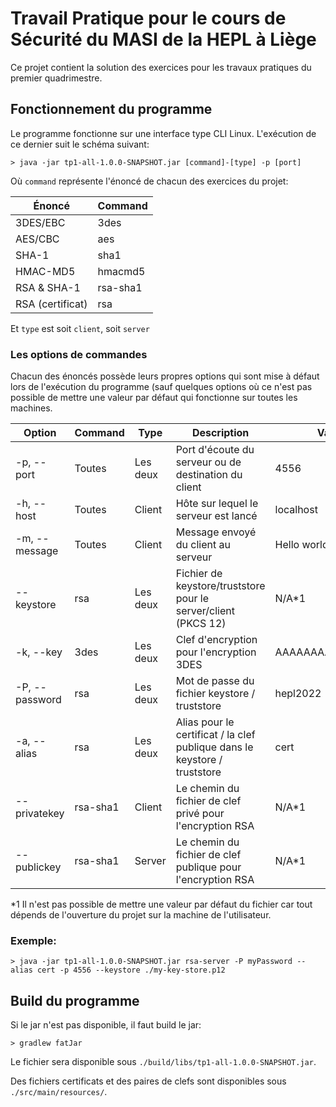 # Travail Pratique pour le cours de Sécurité du MASI de la HEPL à Liège

Ce projet contient la solution des exercices pour les travaux pratiques du premier quadrimestre.

## Fonctionnement du programme

Le programme fonctionne sur une interface type CLI Linux. L'exécution de ce dernier suit le schéma suivant:

```shell
> java -jar tp1-all-1.0.0-SNAPSHOT.jar [command]-[type] -p [port]
```

Où `command` représente l'énoncé de chacun des exercices du projet:

| Énoncé           | Command  |
|------------------|----------|
| 3DES/EBC         | 3des     |
| AES/CBC          | aes      |
| SHA-1            | sha1     |
| HMAC-MD5         | hmacmd5  |
| RSA & SHA-1      | rsa-sha1 |
| RSA (certificat) | rsa      |

Et `type` est soit `client`, soit `server`

### Les options de commandes

Chacun des énoncés possède leurs propres options qui sont mise à défaut lors de l'exécution du programme (sauf quelques
options où ce n'est pas possible de mettre une valeur par défaut qui fonctionne sur toutes les machines.

| Option         | Command  | Type     | Description                                                               | Valeur par défaut        |
|----------------|----------|----------|---------------------------------------------------------------------------|--------------------------|
| -p, --port     | Toutes   | Les deux | Port d'écoute du serveur ou de destination du client                      | 4556                     |
| -h, --host     | Toutes   | Client   | Hôte sur lequel le serveur est lancé                                      | localhost                |
| -m, --message  | Toutes   | Client   | Message envoyé du client au serveur                                       | Hello world !            |
| --keystore     | rsa      | Les deux | Fichier de keystore/truststore pour le server/client (PKCS 12)            | N/A*1                    |
| -k, --key      | 3des     | Les deux | Clef d'encryption pour l'encryption 3DES                                  | AAAAAAAAAAAAAAAAAAAAAAAA |
| -P, --password | rsa      | Les deux | Mot de passe du fichier keystore / truststore                             | hepl2022                 |
| -a, --alias    | rsa      | Les deux | Alias pour le certificat / la clef publique dans le keystore / truststore | cert                     |
| --privatekey   | rsa-sha1 | Client   | Le chemin du fichier de clef privé pour l'encryption RSA                  | N/A*1                    |
| --publickey    | rsa-sha1 | Server   | Le chemin du fichier de clef publique pour l'encryption RSA               | N/A*1                    |

*1 Il n'est pas possible de mettre une valeur par défaut du fichier car tout dépends de l'ouverture du projet sur la machine de l'utilisateur.

### Exemple:
```shell
> java -jar tp1-all-1.0.0-SNAPSHOT.jar rsa-server -P myPassword --alias cert -p 4556 --keystore ./my-key-store.p12
```

## Build du programme

Si le jar n'est pas disponible, il faut build le jar:

```shell
> gradlew fatJar
```

Le fichier sera disponible sous `./build/libs/tp1-all-1.0.0-SNAPSHOT.jar`.

Des fichiers certificats et des paires de clefs sont disponibles sous `./src/main/resources/`.
